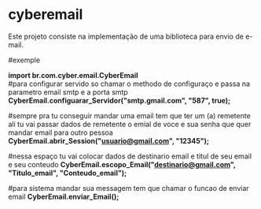 # cyberemail

Este projeto consiste na implementação de uma biblioteca para envio de e-mail.

#exemple<br>

<b>import br.com.cyber.email.CyberEmail</b><br>
#para configurar servido so chamar o methodo de configuraço e passa na parametro email smtp e a porta smtp
<b>CyberEmail.configuarar_Servidor("smtp.gmail.com", "587", true);</b>

#sempre pra tu conseguir mandar uma email tem que ter um (a) remetente ali tu vai passar dados de remetente o emial de voce e sua senha que quer mandar email para outro pessoa<br>
<b>CyberEmail.abrir_Session("usuario@gmail.com", "12345");</b>

#nessa espaço tu vai colocar dados de destinario email e titul de seu email e seu conteudo
<b>CyberEmail.escopo_Email("destinario@gmail.com", "Titulo_email", "Conteudo_email");</b>

#para sistema mandar sua messagem tem que chamar o funcao de enviar email
<b>CyberEmail.enviar_Email();</b>
